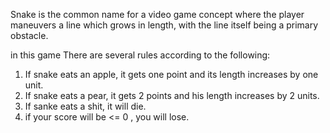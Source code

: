 Snake is the common name for a video game concept where the player maneuvers a line which grows in length, with the line itself being a primary obstacle.

in this game There are several rules according to the following: 
 1)  If snake eats an apple, it gets one point and its length increases by one unit.
 2)  If snake eats a pear, it gets 2 points and his length increases by 2 units. 
 3)  If sanke eats a shit, it will die.
 4)  if your score will be <= 0 , you will lose.


 
